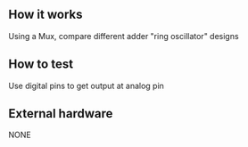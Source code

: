 <!---

This file is used to generate your project datasheet. Please fill in the information below and delete any unused
sections.

You can also include images in this folder and reference them in the markdown. Each image must be less than
512 kb in size, and the combined size of all images must be less than 1 MB.
-->

## How it works

Using a Mux, compare different adder "ring oscillator" designs

## How to test

Use digital pins to get output at analog pin

## External hardware
NONE

